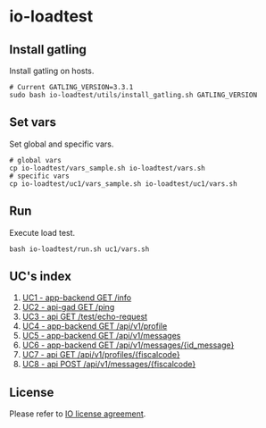 # io-loadtest

## Install gatling

Install gatling on hosts.

```
# Current GATLING_VERSION=3.3.1
sudo bash io-loadtest/utils/install_gatling.sh GATLING_VERSION
```

## Set vars

Set global and specific vars.

```
# global vars
cp io-loadtest/vars_sample.sh io-loadtest/vars.sh
# specific vars
cp io-loadtest/uc1/vars_sample.sh io-loadtest/uc1/vars.sh
```

## Run

Execute load test.

```
bash io-loadtest/run.sh uc1/vars.sh
```

## UC's index

1. [UC1 - app-backend GET /info](uc1/README.md)
1. [UC2 - api-gad GET /ping](uc2/README.md)
1. [UC3 - api GET /test/echo-request](uc3/README.md)
1. [UC4 - app-backend GET /api/v1/profile](uc4/README.md)
1. [UC5 - app-backend GET /api/v1/messages](uc5/README.md)
1. [UC6 - app-backend GET /api/v1/messages/{id_message}](uc6/README.md)
1. [UC7 - api GET /api/v1/profiles/{fiscalcode}](uc7/README.md)
1. [UC8 - api POST /api/v1/messages/{fiscalcode}](uc8/README.md)

## License
Please refer to [IO license agreement](https://github.com/pagopa/io-app/blob/master/LICENSE).